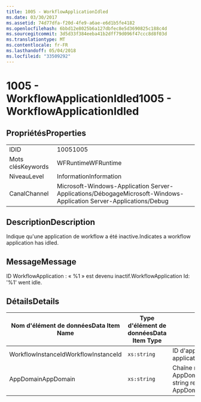 ```yaml
---
title: 1005 - WorkflowApplicationIdled
ms.date: 03/30/2017
ms.assetid: 74d77dfa-f20d-4fe9-a6ae-e6d1b5fe4182
ms.openlocfilehash: 6bbd12e8025b6a127dbfec8e5d3690825c188c4d
ms.sourcegitcommit: 3d5d33f384eeba41b2dff79d096f47ccc8d8f03d
ms.translationtype: MT
ms.contentlocale: fr-FR
ms.lasthandoff: 05/04/2018
ms.locfileid: "33509292"
---
```

# <a name="1005---workflowapplicationidled"></a><span data-ttu-id="50fd7-102">1005 - WorkflowApplicationIdled</span><span class="sxs-lookup"><span data-stu-id="50fd7-102">1005 - WorkflowApplicationIdled</span></span>
## <a name="properties"></a><span data-ttu-id="50fd7-103">Propriétés</span><span class="sxs-lookup"><span data-stu-id="50fd7-103">Properties</span></span>  
  
|||  
|-|-|  
|<span data-ttu-id="50fd7-104">ID</span><span class="sxs-lookup"><span data-stu-id="50fd7-104">ID</span></span>|<span data-ttu-id="50fd7-105">1005</span><span class="sxs-lookup"><span data-stu-id="50fd7-105">1005</span></span>|  
|<span data-ttu-id="50fd7-106">Mots clés</span><span class="sxs-lookup"><span data-stu-id="50fd7-106">Keywords</span></span>|<span data-ttu-id="50fd7-107">WFRuntime</span><span class="sxs-lookup"><span data-stu-id="50fd7-107">WFRuntime</span></span>|  
|<span data-ttu-id="50fd7-108">Niveau</span><span class="sxs-lookup"><span data-stu-id="50fd7-108">Level</span></span>|<span data-ttu-id="50fd7-109">Information</span><span class="sxs-lookup"><span data-stu-id="50fd7-109">Information</span></span>|  
|<span data-ttu-id="50fd7-110">Canal</span><span class="sxs-lookup"><span data-stu-id="50fd7-110">Channel</span></span>|<span data-ttu-id="50fd7-111">Microsoft-Windows-Application Server-Applications/Débogage</span><span class="sxs-lookup"><span data-stu-id="50fd7-111">Microsoft-Windows-Application Server-Applications/Debug</span></span>|  
  
## <a name="description"></a><span data-ttu-id="50fd7-112">Description</span><span class="sxs-lookup"><span data-stu-id="50fd7-112">Description</span></span>  
 <span data-ttu-id="50fd7-113">Indique qu'une application de workflow a été inactive.</span><span class="sxs-lookup"><span data-stu-id="50fd7-113">Indicates a workflow application has idled.</span></span>  
  
## <a name="message"></a><span data-ttu-id="50fd7-114">Message</span><span class="sxs-lookup"><span data-stu-id="50fd7-114">Message</span></span>  
 <span data-ttu-id="50fd7-115">ID WorkflowApplication : « %1 » est devenu inactif.</span><span class="sxs-lookup"><span data-stu-id="50fd7-115">WorkflowApplication Id: '%1' went idle.</span></span>  
  
## <a name="details"></a><span data-ttu-id="50fd7-116">Détails</span><span class="sxs-lookup"><span data-stu-id="50fd7-116">Details</span></span>  
  
|<span data-ttu-id="50fd7-117">Nom d'élément de données</span><span class="sxs-lookup"><span data-stu-id="50fd7-117">Data Item Name</span></span>|<span data-ttu-id="50fd7-118">Type d'élément de données</span><span class="sxs-lookup"><span data-stu-id="50fd7-118">Data Item Type</span></span>|<span data-ttu-id="50fd7-119">Description</span><span class="sxs-lookup"><span data-stu-id="50fd7-119">Description</span></span>|  
|--------------------|--------------------|-----------------|  
|<span data-ttu-id="50fd7-120">WorkflowInstanceId</span><span class="sxs-lookup"><span data-stu-id="50fd7-120">WorkflowInstanceId</span></span>|`xs:string`|<span data-ttu-id="50fd7-121">ID d'application de flux de travail</span><span class="sxs-lookup"><span data-stu-id="50fd7-121">The workflow application id</span></span>|  
|<span data-ttu-id="50fd7-122">AppDomain</span><span class="sxs-lookup"><span data-stu-id="50fd7-122">AppDomain</span></span>|`xs:string`|<span data-ttu-id="50fd7-123">Chaîne retournée par AppDomain.CurrentDomain.FriendlyName.</span><span class="sxs-lookup"><span data-stu-id="50fd7-123">The string returned by AppDomain.CurrentDomain.FriendlyName.</span></span>|
